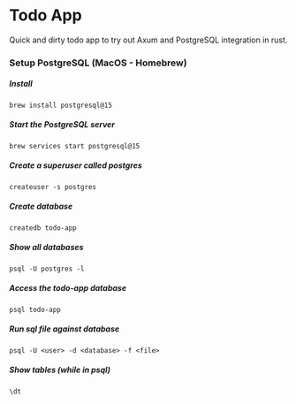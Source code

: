 # Todo App
Quick and dirty todo app to try out Axum and PostgreSQL integration in rust.

### Setup PostgreSQL (MacOS - Homebrew)
##### Install
`brew install postgresql@15`

##### Start the PostgreSQL server
`brew services start postgresql@15`

##### Create a superuser called postgres
`createuser -s postgres`

##### Create database
`createdb todo-app`

##### Show all databases
`psql -U postgres -l`

##### Access the todo-app database
`psql todo-app`

##### Run sql file against database
`psql -U <user> -d <database> -f <file>`

##### Show tables (while in psql)
`\dt`